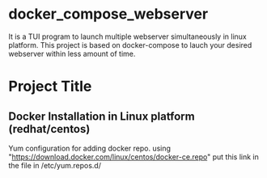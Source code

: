# docker_compose_webserver
It is a TUI program to launch multiple webserver simultaneously  in linux platform. This project is based on docker-compose to lauch your desired webserver within less amount of time.
# Project Title
## Docker Installation in Linux platform (redhat/centos)
Yum configuration for adding docker repo.
using "https://download.docker.com/linux/centos/docker-ce.repo" put this link in the file in /etc/yum.repos.d/


